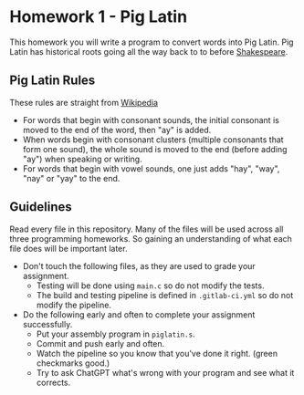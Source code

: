 # Homework 1 - Pig Latin

This homework you will write a program to convert words into Pig Latin. Pig Latin
has historical roots going all the way back to to before
[Shakespeare](https://en.wikipedia.org/wiki/Pig_Latin).

## Pig Latin Rules

These rules are straight from [Wikipedia](https://en.wikipedia.org/wiki/Pig_Latin)

- For words that begin with consonant sounds, the initial consonant is moved to
  the end of the word, then "ay" is added.
- When words begin with consonant clusters (multiple consonants that form one 
  sound), the whole sound is moved to the end (before adding "ay") when speaking 
  or writing.
- For words that begin with vowel sounds, one just adds "hay", "way", "nay" or
  "yay" to the end.

## Guidelines

Read every file in this repository. Many of the files will be used across all
three programming homeworks. So gaining an understanding of what each file does
will be important later.

- Don't touch the following files, as they are used to grade your assignment.
    - Testing will be done using `main.c` so do not modify the tests.
    - The build and testing pipeline is defined in `.gitlab-ci.yml` so do not
      modify the pipeline.
- Do the following early and often to complete your assignment successfully.
    - Put your assembly program in `piglatin.s`.
    - Commit and push early and often.
    - Watch the pipeline so you know that you've done it right. (green checkmarks
      good.)
    - Try to ask ChatGPT what's wrong with your program and see what it corrects.
